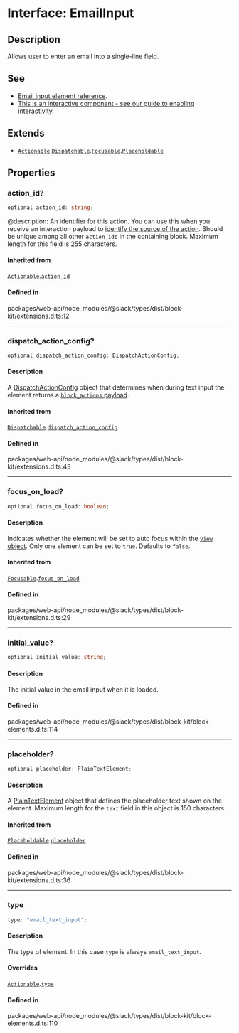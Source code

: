 # Interface: EmailInput

## Description

Allows user to enter an email into a single-line field.

## See

 - [Email input element reference](https://api.slack.com/reference/block-kit/block-elements#email).
 - [This is an interactive component - see our guide to enabling interactivity](https://api.slack.com/interactivity/handling).

## Extends

- [`Actionable`](Actionable.md).[`Dispatchable`](Dispatchable.md).[`Focusable`](Focusable.md).[`Placeholdable`](Placeholdable.md)

## Properties

### action\_id?

```ts
optional action_id: string;
```

@description: An identifier for this action. You can use this when you receive an interaction payload to
[identify the source of the action](https://api.slack.com/interactivity/handling#payloads). Should be unique
among all other `action_id`s in the containing block. Maximum length for this field is 255 characters.

#### Inherited from

[`Actionable`](Actionable.md).[`action_id`](Actionable.md#action_id)

#### Defined in

packages/web-api/node\_modules/@slack/types/dist/block-kit/extensions.d.ts:12

***

### dispatch\_action\_config?

```ts
optional dispatch_action_config: DispatchActionConfig;
```

#### Description

A [DispatchActionConfig](DispatchActionConfig.md) object that determines when during text input the element returns a
[`block_actions` payload](https://api.slack.com/reference/interaction-payloads/block-actions).

#### Inherited from

[`Dispatchable`](Dispatchable.md).[`dispatch_action_config`](Dispatchable.md#dispatch_action_config)

#### Defined in

packages/web-api/node\_modules/@slack/types/dist/block-kit/extensions.d.ts:43

***

### focus\_on\_load?

```ts
optional focus_on_load: boolean;
```

#### Description

Indicates whether the element will be set to auto focus within the
[`view` object](https://api.slack.com/reference/surfaces/views). Only one element can be set to `true`.
Defaults to `false`.

#### Inherited from

[`Focusable`](Focusable.md).[`focus_on_load`](Focusable.md#focus_on_load)

#### Defined in

packages/web-api/node\_modules/@slack/types/dist/block-kit/extensions.d.ts:29

***

### initial\_value?

```ts
optional initial_value: string;
```

#### Description

The initial value in the email input when it is loaded.

#### Defined in

packages/web-api/node\_modules/@slack/types/dist/block-kit/block-elements.d.ts:114

***

### placeholder?

```ts
optional placeholder: PlainTextElement;
```

#### Description

A [PlainTextElement](PlainTextElement.md) object that defines the placeholder text shown on the element. Maximum
length for the `text` field in this object is 150 characters.

#### Inherited from

[`Placeholdable`](Placeholdable.md).[`placeholder`](Placeholdable.md#placeholder)

#### Defined in

packages/web-api/node\_modules/@slack/types/dist/block-kit/extensions.d.ts:36

***

### type

```ts
type: "email_text_input";
```

#### Description

The type of element. In this case `type` is always `email_text_input`.

#### Overrides

[`Actionable`](Actionable.md).[`type`](Actionable.md#type)

#### Defined in

packages/web-api/node\_modules/@slack/types/dist/block-kit/block-elements.d.ts:110
